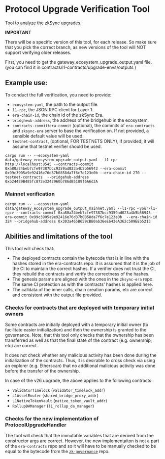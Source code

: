 # Protocol Upgrade Verification Tool

Tool to analyze the zkSync upgrades.

**IMPORTANT**

There will be a specific version of this tool, for each release.
So make sure that you pick the correct branch, as new versions of the tool will NOT support verifying older releases.




First, you need to get the gateway_ecosystem_upgrade_output.yaml file.
(you can find it in contracts/l1-contracts/upgrade-envs/outputs )

## Example use:

To conduct the full verification, you need to provide:
- `ecosystem-yaml`, the path to the output file.
- `l1-rpc`, the JSON RPC client for Layer 1. 
- `era-chain-id`, the chain id of the zkSync Era.
- `bridgheub-address`, the address of the bridgehub in the ecosystem.
- `contracts-commit`/`era-commit` (optional), the commits of `era-contracts` and `zksync-era` server to base the verification on. If not provided, a sensible default value will be used.
- `testnet-contract`, (optional, FOR TESTNETS ONLY), if provided, it will assume that testnet verifier should be used. 

```
cargo run -- --ecosystem-yaml data/gateway_ecosystem_upgrade_output.yaml --l1-rpc http://localhost:8545 --contracts-commit 0xa80a24beb7cfe97387bcc9359ad023a4b5b56943 --era-commit 0x99c3905a9e92416e76d37b0858da7f6c7e123e0b --era-chain-id 270 --testnet-contracts  --bridgehub-address 0xb244E9B485fc872e3242960b786dB5189f6A6d2A
```

### Mainnet verification

```
cargo run -- --ecosystem-yaml data/gateway_ecosystem_upgrade_output_mainnet.yaml --l1-rpc <your-l1-rpc> --contracts-commit 0xa80a24beb7cfe97387bcc9359ad023a4b5b56943 --era-commit 0x99c3905a9e92416e76d37b0858da7f6c7e123e0b  --era-chain-id 324 --bridgehub-address 0x303a465B659cBB0ab36eE643eA362c509EEb5213
```

## Abilities and limitations of the tool

This tool will check that:
- The deployed contracts contain the bytecode that is in line with the hashes stored in the era-contracts repo. It is assumed that it is the job of the CI to maintain the correct hashes. If a verifier does not trust the CI, they rebuild the contracts and verify the correctness of the hashes.
- The genesis params are aligned with the ones in the `zksync-era` repo. The same CI protection as with the contracts' hashes is applied here.
- The calldata of the inner calls, chain creation params, etc are correct and consistent with the output file provided.

### Checks for contracts that are deployed with temporary initial owners

Some contracts are initially deployed with a temporary initial owner (to facilitate easier initialization) and then the ownership is granted to the governance. Note, that this tool only checks that the ownership has been transferred as well as that the final state of the contract (e.g. ownership, etc) are correct. 

It does not check whether any malicious activity has been done during the initialization of the contracts. Thus, it is desirable to cross check via using an explorer (e.g. Etherscan) that no additional malicious activity was done before the transfer of the ownership. 

In case of the v26 upgrade, the above applies to the following contracts:
- `ValidatorTimelock` (`validator_timelock_addr`)
- `L1AssetRouter` (`shared_bridge_proxy_addr`)
- `L1NativeTokenVault` (`native_token_vault_addr`)
- `RollupDAManager` (`l1_rollup_da_manager`)

### Checks for the new implementation of ProtocolUpgradeHandler

The tool will check that the immutable variables that are derived from the constructor args are correct. However, the new implementaiton is not a part of the `era-contracts` repo and so it will have to be manually checked to be equal to the bytecode from the [`zk-governance`](https://github.com/zksync-association/zk-governance) repo.
